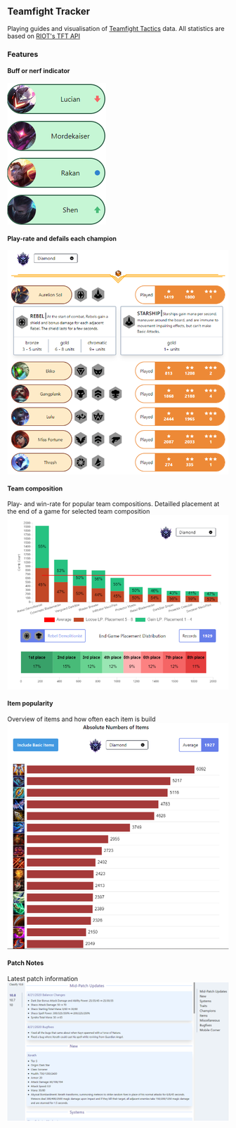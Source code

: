 ## Teamfight Tracker

Playing guides and visualisation of [Teamfight Tactics](https://teamfighttactics.leagueoflegends.com/) data. All statistics are based on [RIOT's TFT API](https://developer.riotgames.com/docs/tft)

### Features
#### Buff or nerf indicator
![BuffNerfIndicator](/BuffNerfIndicator.PNG)

#### Play-rate and defails each champion
![ChampStats](/ChampStats.PNG)

#### Team composition
Play- and win-rate for popular team compositions. Detailled placement at the end of a game for selected team composition
![CombStats](/CombStats.PNG)

#### Item popularity
Overview of items and how often each item is build
![ItemStats](/ItemStats.PNG)

#### Patch Notes
Latest patch information
![PatchNotes](/PatchNotes.PNG)
